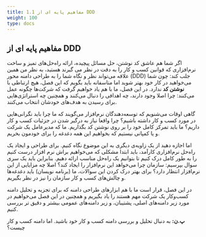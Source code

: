 ```yaml
---
title: 1.1 مفاهیم پایه ای از DDD
weight: 100
type: docs
---
```

## مفاهیم پایه ای از DDD


اگر شما هم عاشق کد نوشتن، حل مسائل پیچیده، ارائه راه‌حل‌های تمیز و ساخت نرم‌افزاری که قوانین کسب و کار را به دقت در نظر می گیرند هستید، به نظر من همین علاقه می‌تواند نظر و نگاه شما را به طراحی دامنه محور (DDD) جلب کند: چون شما می‌خواهید در کار خود بهتر شوید اما متاسفانه باید بگویم که این فصل، هیچ ارتباطی با **نوشتن کد** ندارد. در این فصل، ما با هم یاد خواهیم گرفت که شرکت‌ها چگونه عمل می‌کنند: چرا اصلا وجود دارند، چه اهدافی را دنبال می‌کنند و همچنین چه استراتژی‌هایی برای رسیدن به هدف‌های خودشان انتخاب می‌کنند.

گاهی اوقات می‌شنویم که توسعه‌دهندگان نرم‌افزار می‌گویند که ما چرا باید نگرانی‌هایی در مورد کسب و کار داشته باشیم؟ چرا واقعا نیاز به درگیر شدن در جزئیات کسب و کار داریم؟ ما باید تمرکز کامل خود را بر روی نوشتن کد بگذاریم. ما که مدیرعامل یک شرکت و یا کمپانی نیستیم که بخواهیم این همه دغدغه را برای خودمون بخریم.

اما اجازه دهید از یک زاویه‌ی دیگری به این موضوع نگاه کنیم. برای طراحی و ایجاد یک راه‌حل نرم‌افزاری کارآمد، باید ابتدا مشکلی که می‌خواهیم براش نرم افزار درست کنیم را به طور کامل درک کنیم تا بتوانیم یک راه‌حل مناسب ارائه دهیم. بنابراین باید یک سری سوال بپرسیم: سازمان چرا می‌خواهد این نرم‌افزار را ایجاد کند؟ اصلا چه مزایایی از این نرم‌افزار انتظار دارد؟ برای بهتر درک کردن این سوالات، ما (برنامه نویسان) باید دغدغه‌ها و چالش‌های کسب و کار سازمان را نیز در نظر بگیریم.

در این فصل، قرار است ما با هم ابزارهای طراحی دامنه که برای تجزیه و تحلیل دامنه کسب‌وکار یک شرکت مهم هستند را یاد بگیریم و همچنین در این فصل می‌خواهیم در مورد زیر دامنه‌های اصلی، پشتیبان، و زیر دامنه‌های عمومی بیشتر و دقیق تر بررسی کنیم.

**پ.ن:** به دنبال تحلیل و بررسی دامنه کسب و کار خود باشید. اما دامنه کسب و کار چیست؟
